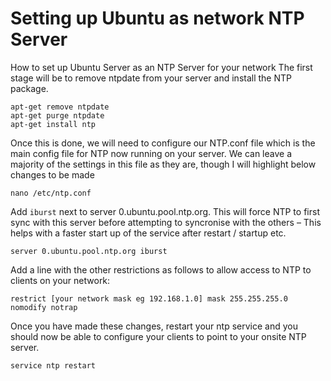 # Setting up Ubuntu as network NTP Server

How to set up Ubuntu Server as an NTP Server for your network
The first stage will be to remove ntpdate from your server and install the NTP package.

```
apt-get remove ntpdate
apt-get purge ntpdate
apt-get install ntp
```

Once this is done, we will need to configure our NTP.conf file which is the main config file for NTP now running on your server. We can leave a majority of the settings in this file as they are, though I will highlight below changes to be made

```
nano /etc/ntp.conf
```

Add `iburst` next to server 0.ubuntu.pool.ntp.org. This will force NTP to first sync with this server before attempting to syncronise with the others – This helps with a faster start up of the service after restart / startup etc.

```
server 0.ubuntu.pool.ntp.org iburst
```

Add a line with the other restrictions as follows to allow access to NTP to clients on your network:

```
restrict [your network mask eg 192.168.1.0] mask 255.255.255.0 nomodify notrap
```

Once you have made these changes, restart your ntp service and you should now be able to configure your clients to point to your onsite NTP server.

```
service ntp restart
```
